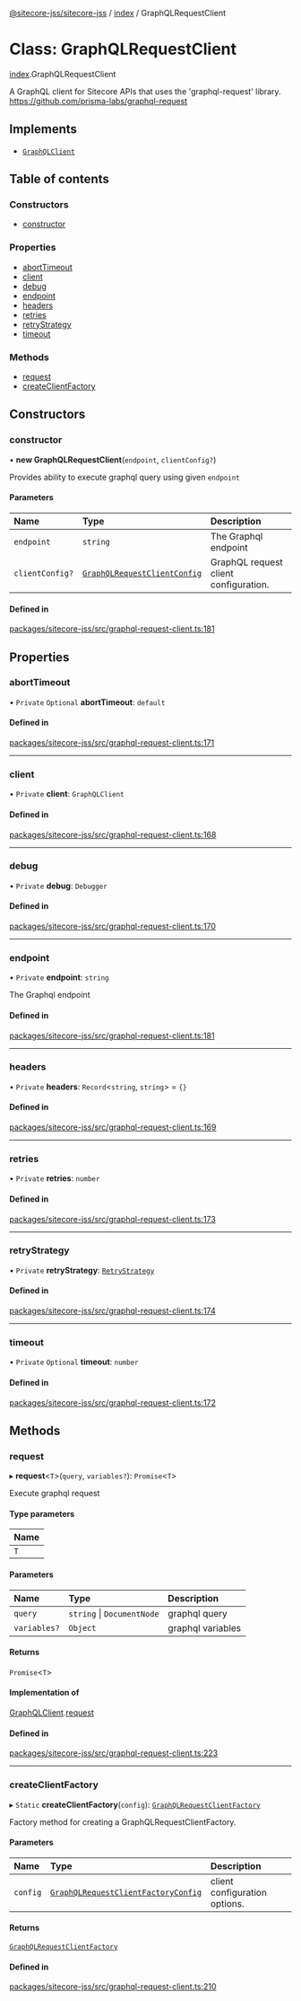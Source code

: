 [@sitecore-jss/sitecore-jss](../README.md) / [index](../modules/index.md) / GraphQLRequestClient

# Class: GraphQLRequestClient

[index](../modules/index.md).GraphQLRequestClient

A GraphQL client for Sitecore APIs that uses the 'graphql-request' library.
https://github.com/prisma-labs/graphql-request

## Implements

- [`GraphQLClient`](../interfaces/index.GraphQLClient.md)

## Table of contents

### Constructors

- [constructor](index.GraphQLRequestClient.md#constructor)

### Properties

- [abortTimeout](index.GraphQLRequestClient.md#aborttimeout)
- [client](index.GraphQLRequestClient.md#client)
- [debug](index.GraphQLRequestClient.md#debug)
- [endpoint](index.GraphQLRequestClient.md#endpoint)
- [headers](index.GraphQLRequestClient.md#headers)
- [retries](index.GraphQLRequestClient.md#retries)
- [retryStrategy](index.GraphQLRequestClient.md#retrystrategy)
- [timeout](index.GraphQLRequestClient.md#timeout)

### Methods

- [request](index.GraphQLRequestClient.md#request)
- [createClientFactory](index.GraphQLRequestClient.md#createclientfactory)

## Constructors

### constructor

• **new GraphQLRequestClient**(`endpoint`, `clientConfig?`)

Provides ability to execute graphql query using given `endpoint`

#### Parameters

| Name | Type | Description |
| :------ | :------ | :------ |
| `endpoint` | `string` | The Graphql endpoint |
| `clientConfig?` | [`GraphQLRequestClientConfig`](../modules/index.md#graphqlrequestclientconfig) | GraphQL request client configuration. |

#### Defined in

[packages/sitecore-jss/src/graphql-request-client.ts:181](https://github.com/Sitecore/jss/blob/5d83629ac/packages/sitecore-jss/src/graphql-request-client.ts#L181)

## Properties

### abortTimeout

• `Private` `Optional` **abortTimeout**: `default`

#### Defined in

[packages/sitecore-jss/src/graphql-request-client.ts:171](https://github.com/Sitecore/jss/blob/5d83629ac/packages/sitecore-jss/src/graphql-request-client.ts#L171)

___

### client

• `Private` **client**: `GraphQLClient`

#### Defined in

[packages/sitecore-jss/src/graphql-request-client.ts:168](https://github.com/Sitecore/jss/blob/5d83629ac/packages/sitecore-jss/src/graphql-request-client.ts#L168)

___

### debug

• `Private` **debug**: `Debugger`

#### Defined in

[packages/sitecore-jss/src/graphql-request-client.ts:170](https://github.com/Sitecore/jss/blob/5d83629ac/packages/sitecore-jss/src/graphql-request-client.ts#L170)

___

### endpoint

• `Private` **endpoint**: `string`

The Graphql endpoint

#### Defined in

[packages/sitecore-jss/src/graphql-request-client.ts:181](https://github.com/Sitecore/jss/blob/5d83629ac/packages/sitecore-jss/src/graphql-request-client.ts#L181)

___

### headers

• `Private` **headers**: `Record`\<`string`, `string`\> = `{}`

#### Defined in

[packages/sitecore-jss/src/graphql-request-client.ts:169](https://github.com/Sitecore/jss/blob/5d83629ac/packages/sitecore-jss/src/graphql-request-client.ts#L169)

___

### retries

• `Private` **retries**: `number`

#### Defined in

[packages/sitecore-jss/src/graphql-request-client.ts:173](https://github.com/Sitecore/jss/blob/5d83629ac/packages/sitecore-jss/src/graphql-request-client.ts#L173)

___

### retryStrategy

• `Private` **retryStrategy**: [`RetryStrategy`](../interfaces/index.RetryStrategy.md)

#### Defined in

[packages/sitecore-jss/src/graphql-request-client.ts:174](https://github.com/Sitecore/jss/blob/5d83629ac/packages/sitecore-jss/src/graphql-request-client.ts#L174)

___

### timeout

• `Private` `Optional` **timeout**: `number`

#### Defined in

[packages/sitecore-jss/src/graphql-request-client.ts:172](https://github.com/Sitecore/jss/blob/5d83629ac/packages/sitecore-jss/src/graphql-request-client.ts#L172)

## Methods

### request

▸ **request**\<`T`\>(`query`, `variables?`): `Promise`\<`T`\>

Execute graphql request

#### Type parameters

| Name |
| :------ |
| `T` |

#### Parameters

| Name | Type | Description |
| :------ | :------ | :------ |
| `query` | `string` \| `DocumentNode` | graphql query |
| `variables?` | `Object` | graphql variables |

#### Returns

`Promise`\<`T`\>

#### Implementation of

[GraphQLClient](../interfaces/index.GraphQLClient.md).[request](../interfaces/index.GraphQLClient.md#request)

#### Defined in

[packages/sitecore-jss/src/graphql-request-client.ts:223](https://github.com/Sitecore/jss/blob/5d83629ac/packages/sitecore-jss/src/graphql-request-client.ts#L223)

___

### createClientFactory

▸ `Static` **createClientFactory**(`config`): [`GraphQLRequestClientFactory`](../modules/index.md#graphqlrequestclientfactory)

Factory method for creating a GraphQLRequestClientFactory.

#### Parameters

| Name | Type | Description |
| :------ | :------ | :------ |
| `config` | [`GraphQLRequestClientFactoryConfig`](../modules/index.md#graphqlrequestclientfactoryconfig) | client configuration options. |

#### Returns

[`GraphQLRequestClientFactory`](../modules/index.md#graphqlrequestclientfactory)

#### Defined in

[packages/sitecore-jss/src/graphql-request-client.ts:210](https://github.com/Sitecore/jss/blob/5d83629ac/packages/sitecore-jss/src/graphql-request-client.ts#L210)
